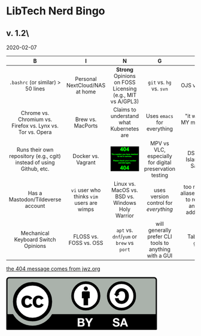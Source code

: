 # LibTech Nerd Bingo
## v. 1.2\
2020-02-07

| B | I | N | G | O |
|:--:|:--:|:--:|:--:|:--:|
| `.bashrc` (or similar) > 50 lines | Personal NextCloud/NAS at home | **Strong**  Opinions on FOSS Licensing (e.g., MIT vs A/GPL3) | `git` vs. `hg` vs. `svn` | OJS vs. Ubiquity |
| Chrome vs. Chromium vs. Firefox vs. Lynx vs. Tor vs. Opera  | Brew vs. MacPorts | Claims to understand what Kubernetes are | Uses `emacs` for everything |  "it worked on MY machine just fine!" |
| Runs their own repository (e.g., cgit) instead of using Github, etc. | Docker vs. Vagrant | ![404 Space Not Found[^1] ](404_space_not_found.png)  | MPV vs VLC, especially for digital preservation testing | DSpace vs. Islandora vs. Samvera |
| Has a Mastodon/Tildeverse account | `vi` user who thinks `vim` users are wimps | Linux vs. MacOS vs. BSD vs. Windows Holy Warrior | uses version control for *everything* | too many shell aliases/functions to remember and keeps adding more |
| Mechanical Keyboard Switch Opinions | FLOSS vs. FOSS vs. OSS | `apt` vs. `dnf`/`yum` or `brew` vs `port` | will generally prefer CLI tools to anything with a GUI | Tableau vs. `ggplot` |

[the 404 message comes from jwz.org](https://www.jwz.org/aslkdnaslknd%c3%b6al)

![Licensed under CC BY-SA 4.0](by-sa.png)